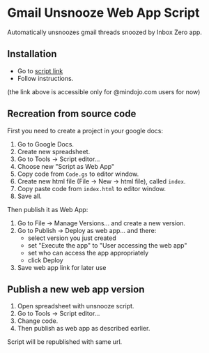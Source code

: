 # Gmail Unsnooze Web App Script

Automatically unsnoozes gmail threads snoozed by Inbox Zero app.


## Installation

- Go to [script link][script]
- Follow instructions.

(the link above is accessible only for @mindojo.com users for now)

[script]: https://script.google.com/a/macros/mindojo.com/s/AKfycbzSRaTA1xA5TlxbHgbrdt8aGLNxvUGON9Uwz-0UjlIquuA77m3o/exec


## Recreation from source code

First you need to create a project in your google docs:

1. Go to Google Docs.
2. Create new spreadsheet.
3. Go to Tools -> Script editor...
4. Choose new "Script as Web App"
5. Copy code from `Code.gs` to editor window.
6. Create new html file (File -> New -> html file), called `index`.
7. Copy paste code from `index.html` to editor window.
8. Save all.

Then publish it as Web App:

1. Go to File -> Manage Versions... and create a new version.
2. Go to Publish -> Deploy as web app... and there:
    - select version you just created
    - set "Execute the app" to "User accessing the web app"
    - set who can access the app appropriately
    - click Deploy
3. Save web app link for later use


## Publish a new web app version

1. Open spreadsheet with unsnooze script.
2. Go to Tools -> Script editor...
3. Change code.
4. Then publish as web app as described earlier.

Script will be republished with same url.
